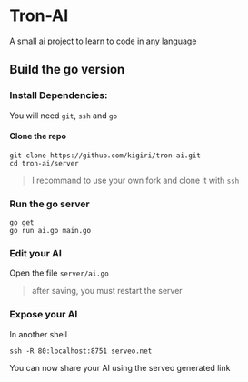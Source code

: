 # Tron-AI
A small ai project to learn to code in any language

## Build the go version

### Install Dependencies:
You will need `git`, `ssh` and `go`

#### Clone the repo
```shell
git clone https://github.com/kigiri/tron-ai.git
cd tron-ai/server
```
> I recommand to use your own fork and clone it with `ssh`

### Run the go server
```shell
go get
go run ai.go main.go
```

### Edit your AI
Open the file `server/ai.go`

> after saving, you must restart the server

### Expose your AI
In another shell
```shell
ssh -R 80:localhost:8751 serveo.net
```
You can now share your AI using the serveo generated link
